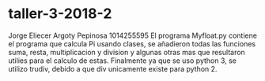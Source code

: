 # taller-3-2018-2
Jorge Eliecer Argoty Pepinosa
1014255595
El programa Myfloat.py contiene el programa que calcula Pi usando clases, se añadieron todas las funciones suma, resta, multiplicacion y division y algunas otras mas que resultaron utilies para el calculo de estas. Finalmente ya que se uso python 3, se utilizo trudiv, debido a que div unicamente existe para python 2.
